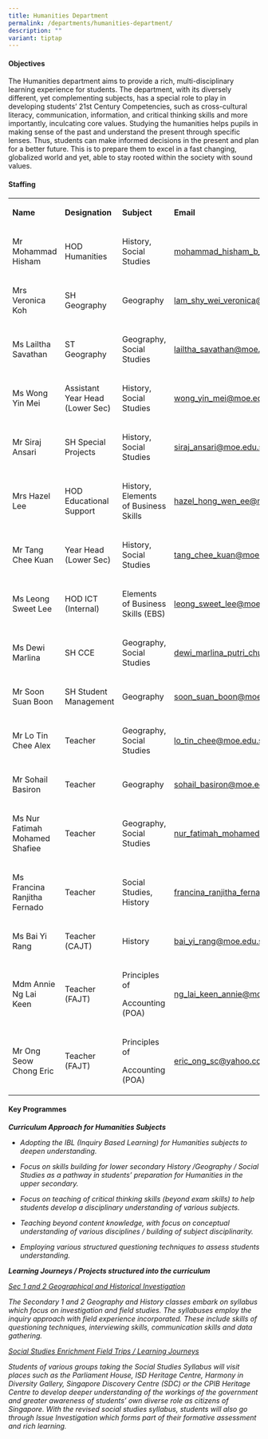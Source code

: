 ```yaml
---
title: Humanities Department
permalink: /departments/humanities-department/
description: ""
variant: tiptap
---
```

<h4>Objectives</h4>
<p>The Humanities department aims to provide a rich, multi-disciplinary learning
    experience for students. The department, with its diversely different,
    yet complementing subjects, has a special role to play in developing students’
    21st Century Competencies, such as cross-cultural literacy, communication,
    information, and critical thinking skills and more importantly, inculcating
    core values. Studying the humanities helps pupils in making sense of the
    past and understand the present through specific lenses. Thus, students
    can make informed decisions in the present and plan for a better future.
    This is to prepare them to excel in a fast changing, globalized world and
    yet, able to stay rooted within the society with sound values.</p>
<h4>Staffing</h4>
<table>
    <tbody>
        <tr>
            <td rowspan="1" colspan="1">
                <p><strong>Name</strong>
                </p>
            </td>
            <td rowspan="1" colspan="1">
                <p><strong>Designation</strong>
                </p>
            </td>
            <td rowspan="1" colspan="1">
                <p><strong>Subject</strong>
                </p>
            </td>
            <td rowspan="1" colspan="1">
                <p><strong>Email</strong>
                </p>
            </td>
        </tr>
        <tr>
            <td rowspan="1" colspan="1">
                <p>Mr Mohammad Hisham</p>
            </td>
            <td rowspan="1" colspan="1">
                <p>HOD Humanities</p>
            </td>
            <td rowspan="1" colspan="1">
                <p>History, Social Studies</p>
            </td>
            <td rowspan="1" colspan="1">
                <p><a href="mailto:mohammad_hisham_b_amat@moe.edu.sg" rel="noopener noreferrer nofollow" target="_blank">mohammad_hisham_b_amat@moe.edu.sg</a>
                </p>
            </td>
        </tr>
        <tr>
            <td rowspan="1" colspan="1">
                <p>Mrs Veronica Koh</p>
            </td>
            <td rowspan="1" colspan="1">
                <p>SH Geography</p>
            </td>
            <td rowspan="1" colspan="1">
                <p>Geography</p>
            </td>
            <td rowspan="1" colspan="1">
                <p><a href="mailto:lam_shy_wei_veronica@moe.edu.sg" rel="noopener noreferrer nofollow" target="_blank">lam_shy_wei_veronica@moe.edu.sg</a>
                </p>
            </td>
        </tr>
        <tr>
            <td rowspan="1" colspan="1">
                <p>Ms Lailtha Savathan</p>
            </td>
            <td rowspan="1" colspan="1">
                <p>ST Geography</p>
            </td>
            <td rowspan="1" colspan="1">
                <p>Geography, Social Studies</p>
            </td>
            <td rowspan="1" colspan="1">
                <p><a href="mailto:lailtha_savathan@moe.edu.sg" rel="noopener noreferrer nofollow" target="_blank">lailtha_savathan@moe.edu.sg</a>
                </p>
            </td>
        </tr>
        <tr>
            <td rowspan="1" colspan="1">
                <p>Ms Wong Yin Mei</p>
            </td>
            <td rowspan="1" colspan="1">
                <p>Assistant Year Head (Lower Sec)</p>
            </td>
            <td rowspan="1" colspan="1">
                <p>History, Social Studies</p>
            </td>
            <td rowspan="1" colspan="1">
                <p><a href="mailto:wong_yin_mei@moe.edu.sg" rel="noopener noreferrer nofollow" target="_blank">wong_yin_mei@moe.edu.sg</a>
                </p>
            </td>
        </tr>
        <tr>
            <td rowspan="1" colspan="1">
                <p>Mr Siraj Ansari</p>
            </td>
            <td rowspan="1" colspan="1">
                <p>SH Special Projects</p>
            </td>
            <td rowspan="1" colspan="1">
                <p>History, Social Studies</p>
            </td>
            <td rowspan="1" colspan="1">
                <p><a href="mailto:siraj_ansari@moe.edu.sg" rel="noopener noreferrer nofollow" target="_blank">siraj_ansari@moe.edu.sg</a>
                </p>
            </td>
        </tr>
        <tr>
            <td rowspan="1" colspan="1">
                <p>Mrs Hazel Lee</p>
            </td>
            <td rowspan="1" colspan="1">
                <p>HOD Educational Support&nbsp;</p>
            </td>
            <td rowspan="1" colspan="1">
                <p>History, Elements of Business Skills</p>
            </td>
            <td rowspan="1" colspan="1">
                <p><a href="mailto:hazel_hong_wen_ee@moe.edu.sg" rel="noopener noreferrer nofollow" target="_blank">hazel_hong_wen_ee@moe.edu.sg</a>
                </p>
            </td>
        </tr>
        <tr>
            <td rowspan="1" colspan="1">
                <p>Mr Tang Chee Kuan</p>
            </td>
            <td rowspan="1" colspan="1">
                <p>Year Head (Lower Sec)</p>
            </td>
            <td rowspan="1" colspan="1">
                <p>History, Social Studies</p>
            </td>
            <td rowspan="1" colspan="1">
                <p><a href="mailto:tang_chee_kuan@moe.edu.sg" rel="noopener noreferrer nofollow" target="_blank">tang_chee_kuan@moe.edu.sg</a>
                </p>
            </td>
        </tr>
        <tr>
            <td rowspan="1" colspan="1">
                <p>Ms Leong Sweet Lee</p>
            </td>
            <td rowspan="1" colspan="1">
                <p>HOD ICT (Internal)</p>
            </td>
            <td rowspan="1" colspan="1">
                <p>Elements of Business Skills (EBS)</p>
            </td>
            <td rowspan="1" colspan="1">
                <p><a href="mailto:leong_sweet_lee@moe.edu.sg" rel="noopener noreferrer nofollow" target="_blank">leong_sweet_lee@moe.edu.sg</a>
                </p>
            </td>
        </tr>
        <tr>
            <td rowspan="1" colspan="1">
                <p>Ms Dewi Marlina</p>
            </td>
            <td rowspan="1" colspan="1">
                <p>SH CCE</p>
            </td>
            <td rowspan="1" colspan="1">
                <p>Geography, Social Studies</p>
            </td>
            <td rowspan="1" colspan="1">
                <p><a href="mailto:dewi_marlina_putri_chumali@moe.edu.sg" rel="noopener noreferrer nofollow" target="_blank">dewi_marlina_putri_chumali@moe.edu.sg</a>
                </p>
            </td>
        </tr>
        <tr>
            <td rowspan="1" colspan="1">
                <p>Mr Soon Suan Boon</p>
            </td>
            <td rowspan="1" colspan="1">
                <p>SH Student Management</p>
            </td>
            <td rowspan="1" colspan="1">
                <p>Geography</p>
            </td>
            <td rowspan="1" colspan="1">
                <p><a href="mailto:soon_suan_boon@moe.edu.sg" rel="noopener noreferrer nofollow" target="_blank">soon_suan_boon@moe.edu.sg</a>
                </p>
            </td>
        </tr>
        <tr>
            <td rowspan="1" colspan="1">
                <p>Mr Lo Tin Chee Alex</p>
            </td>
            <td rowspan="1" colspan="1">
                <p>Teacher</p>
            </td>
            <td rowspan="1" colspan="1">
                <p>Geography, Social Studies</p>
            </td>
            <td rowspan="1" colspan="1">
                <p><a href="mailto:lo_tin_chee@moe.edu.sg" rel="noopener noreferrer nofollow" target="_blank">lo_tin_chee@moe.edu.sg</a>
                </p>
            </td>
        </tr>
        <tr>
            <td rowspan="1" colspan="1">
                <p>Mr Sohail Basiron</p>
            </td>
            <td rowspan="1" colspan="1">
                <p>Teacher</p>
            </td>
            <td rowspan="1" colspan="1">
                <p>Geography</p>
            </td>
            <td rowspan="1" colspan="1">
                <p><a href="mailto:sohail_basiron@moe.edu.sg" rel="noopener noreferrer nofollow" target="_blank">sohail_basiron@moe.edu.sg</a>
                </p>
            </td>
        </tr>
        <tr>
            <td rowspan="1" colspan="1">
                <p>Ms Nur Fatimah Mohamed Shafiee</p>
            </td>
            <td rowspan="1" colspan="1">
                <p>Teacher</p>
            </td>
            <td rowspan="1" colspan="1">
                <p>Geography, Social Studies</p>
            </td>
            <td rowspan="1" colspan="1">
                <p><a href="mailto:nur_fatimah_mohamed_shafiee@moe.edu.sg" rel="noopener noreferrer nofollow" target="_blank">nur_fatimah_mohamed_shafiee@moe.edu.sg</a>
                </p>
            </td>
        </tr>
        <tr>
            <td rowspan="1" colspan="1">
                <p>Ms Francina Ranjitha Fernado</p>
            </td>
            <td rowspan="1" colspan="1">
                <p>Teacher</p>
            </td>
            <td rowspan="1" colspan="1">
                <p>Social Studies, History</p>
            </td>
            <td rowspan="1" colspan="1">
                <p><a href="https://www.dunearnsec.moe.edu.sg/departments/humanities-department/francina_ranjitha_fernando@moe.edu.sg" rel="noopener noreferrer nofollow" target="_blank">francina_ranjitha_fernando@moe.edu.sg</a>
                </p>
            </td>
        </tr>
        <tr>
            <td rowspan="1" colspan="1">
                <p>Ms Bai Yi Rang</p>
            </td>
            <td rowspan="1" colspan="1">
                <p>Teacher (CAJT)</p>
            </td>
            <td rowspan="1" colspan="1">
                <p>History</p>
            </td>
            <td rowspan="1" colspan="1">
                <p><a href="https://www.dunearnsec.moe.edu.sg/departments/humanities-department/bai_yi_rang@moe.edu.sg" rel="noopener noreferrer nofollow" target="_blank">bai_yi_rang@moe.edu.sg</a>
                </p>
            </td>
        </tr>
        <tr>
            <td rowspan="1" colspan="1">
                <p>Mdm Annie Ng Lai Keen</p>
            </td>
            <td rowspan="1" colspan="1">
                <p>Teacher (FAJT)</p>
            </td>
            <td rowspan="1" colspan="1">
                <p>Principles of</p>
                <p>Accounting (POA)</p>
            </td>
            <td rowspan="1" colspan="1">
                <p><a href="mailto:ng_lai_keen_annie@moe.edu.sg" rel="noopener noreferrer nofollow" target="_blank">ng_lai_keen_annie@moe.edu.sg</a>
                </p>
            </td>
        </tr>
        <tr>
            <td rowspan="1" colspan="1">
                <p>Mr Ong Seow Chong Eric</p>
            </td>
            <td rowspan="1" colspan="1">
                <p>Teacher (FAJT)</p>
            </td>
            <td rowspan="1" colspan="1">
                <p>Principles of</p>
                <p>Accounting (POA)</p>
            </td>
            <td rowspan="1" colspan="1">
                <p><a href="mailto:eric_ong_sc@yahoo.com" rel="noopener noreferrer nofollow" target="_blank">eric_ong_sc@yahoo.com</a>
                </p>
            </td>
        </tr>
    </tbody>
</table>
<h4>Key Programmes</h4>
<p><strong><em>Curriculum Approach for Humanities Subjects</em></strong>
</p>
<ul data-tight="true" class="tight">
    <li>
        <p><em>Adopting the IBL (Inquiry Based Learning) for Humanities subjects to deepen&nbsp;understanding.</em>
        </p>
    </li>
    <li>
        <p><em>Focus on skills building for lower secondary History /Geography / Social Studies as a pathway in students’ preparation for Humanities in the upper secondary.</em>
        </p>
    </li>
    <li>
        <p><em>Focus on teaching of critical thinking skills (beyond exam skills) to help students develop a disciplinary understanding of various subjects.</em>
        </p>
    </li>
    <li>
        <p><em>Teaching beyond content knowledge, with focus on conceptual understanding of various disciplines / building of subject disciplinarity.</em>
        </p>
    </li>
    <li>
        <p><em>Employing various structured questioning techniques to assess students understanding.</em>
        </p>
    </li>
</ul>
<p><strong><em>Learning Journeys / Projects structured into the curriculum</em></strong>
</p>
<p><em><u>Sec 1 and 2 Geographical and Historical Investigation</u></em>
</p>
<p><em>The Secondary 1 and 2 Geography and History classes embark on syllabus which focus on&nbsp;investigation and field studies. The syllabuses employ the inquiry approach with field&nbsp;experience incorporated. These include skills of questioning techniques, interviewing skills, communication skills and data gathering.</em>
</p>
<p><em><u>Social Studies Enrichment Field Trips / Learning Journeys</u></em>
</p>
<p><em>Students of various groups taking the Social Studies Syllabus will visit places such as the Parliament House, ISD Heritage Centre, Harmony in Diversity Gallery, Singapore Discovery Centre (SDC) or the CPIB Heritage Centre to develop deeper understanding of the workings of the government and greater awareness of students’ own diverse role as citizens of Singapore. With the revised social studies syllabus, students will also go through Issue Investigation which forms part of their formative assessment and rich learning.</em>
</p>